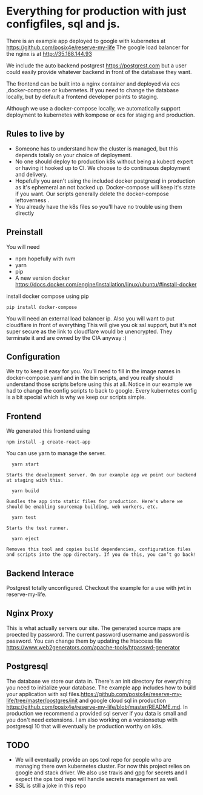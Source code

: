 # Everything for production with just configfiles, sql and js.

There is an example app deployed to google with kubernetes at
https://github.com/posix4e/reserve-my-life
The google load balancer for the nginx is at
http://35.188.144.93

We include the auto backend postgrest
https://postgrest.com but a user could easily provide whatever backend in front of the database they want. 

The frontend can be built into a nginx container and deployed
via ecs ,docker-compose or kubernetes. If you need to change the database locally, but by default a frontend developer points to staging.

Although we use a docker-compose locally, we automatically support
deployment to kubernetes with kompose or ecs for staging and production. 

Rules to live by
--------
- Someone has to understand how the cluster is managed, but this depends totally on your choice of deployment.
- No one should deploy to production k8s without being a kubectl expert or having it hooked up to CI. We choose to do continuous deployment and delivery.
- Hopefully you aren't using the included docker postgresql in production as it's ephemeral an not backed up. Docker-compose will keep it's state if you want. Our scripts generally delete the docker-compose leftoverness . 
- You already have the k8s files so you'll have no trouble using them directly

Preinstall
--------

You will need 
 - npm hopefully with nvm
 - yarn
 - pip
 - A new version docker https://docs.docker.com/engine/installation/linux/ubuntu/#install-docker

install docker compose using pip

```
pip install docker-compose
```
You will need an external load balancer ip. Also you will want to put cloudflare in front of everything
This will give you ok ssl support, but it's not super secure as the link to cloudflare would be unencrypted.
They terminate it and are owned by the CIA anyway :)

Configuration
--------
We try to keep it easy for you.
You'll need to fill in the image names in docker-compose.yaml and
 in the bin scripts, and you really should understand those scripts 
 before using this at all. Notice in our example we had to change 
 the config scripts to back to google. Every kubernetes config is a bit
 special which is why we keep our scripts simple.


Frontend
--------
We generated this frontend using
```
npm install -g create-react-app
```
You can use yarn to manage the server.
```
  yarn start
```
    Starts the development server. On our example app we point our backend at staging with this.  

```
  yarn build
```
    Bundles the app into static files for production. Here's where we should be enabling sourcemap building, web workers, etc.

```
  yarn test
```
    Starts the test runner.

```
  yarn eject
```
    Removes this tool and copies build dependencies, configuration files
    and scripts into the app directory. If you do this, you can’t go back!


Backend Interace
--------

Postgrest totally unconfigured. Checkout the example for a use with jwt in reserve-my-life.

Nginx Proxy
--------

This is what actually servers our site. The generated source maps are proected by password. The current password username and password is password. You can change them by updating the htaccess file
https://www.web2generators.com/apache-tools/htpasswd-generator


Postgresql
--------

The database we store our data in. There's an init directory for everything you need to initialize your database. The example app includes how to build your application with sql files.https://github.com/posix4e/reserve-my-life/tree/master/postgres/init and google cloud sql in production https://github.com/posix4e/reserve-my-life/blob/master/README.md. In production we recommend a provided sql server if you data is small and you don't need extensions. I am also working on a versionsetup with postgresql 10 that will eventually be production worthy on k8s.  


TODO
--------
- We will eventually provide an ops tool repo for people who are managing there own kubernetes cluster. For now this project relies on google and stack driver. We also use travis and gpg for secrets and I expect the ops tool repo will handle secrets management as well.
- SSL is still a joke in this repo
